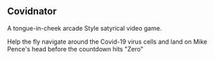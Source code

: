 ## Covidnator

A tongue-in-cheek arcade Style satyrical video game.

Help the fly navigate around the Covid-19 virus cells and land on Mike Pence's head before the countdown hits "Zero"
